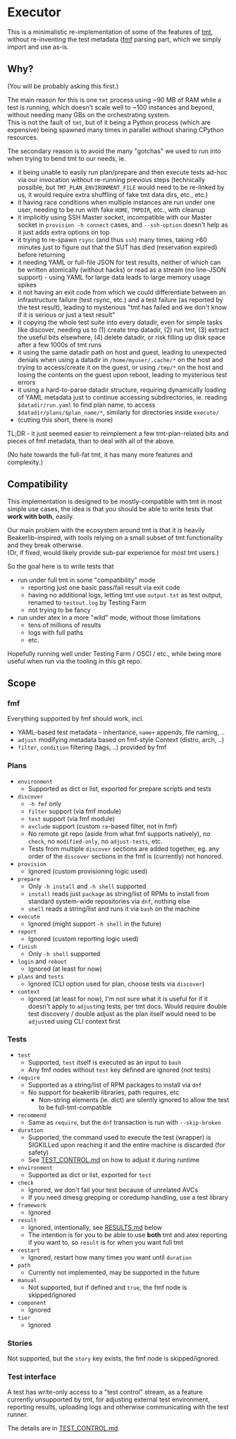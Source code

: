 # Executor

This is a minimalistic re-implementation of some of the features of
[tmt](https://github.com/teemtee/tmt), without re-inventing the test metadata
([fmf](https://github.com/teemtee/fmf/) parsing part, which we simply import
and use as-is.

## Why?

(You will be probably asking this first.)

The main reason for this is one `tmt` process using ~90 MB of RAM while
a test is running, which doesn't scale well to ~100 instances and beyond,
without needing many GBs on the orchestrating system.  
This is not the fault of `tmt`, but of it being a Python process (which are
expensive) being spawned many times in parallel without sharing CPython
resources.

The secondary reason is to avoid the many "gotchas" we used to run into when
trying to bend tmt to our needs, ie.

- it being unable to easily run plan/prepare and then execute tests ad-hoc
  via our invocation without re-running previous steps (technically possible,
  but `TMT_PLAN_ENVIRONMENT_FILE` would need to be re-linked by us, it would
  require extra shuffling of fake tmt data dirs, etc., etc.)
- it having race conditions when multiple instances are run under one user,
  needing to be run with fake `HOME`, `TMPDIR`, etc., with cleanup
- it implicitly using SSH Master socket, incompatible with our Master socket
  in `provision -h connect` cases, and `--ssh-option` doesn't help as it just
  adds extra options on top
- it trying to re-spawn `rsync` (and thus `ssh`) many times, taking >60 minutes
  just to figure out that the SUT has died (reservation expired) before
  returning
- it needing YAML or full-file JSON for test results, neither of which can
  be written atomically (without hacks) or read as a stream (no line-JSON
  support) - using YAML for large data leads to large memory usage spikes
- it not having an exit code from which we could differentiate between
  an infrastructure failure (test rsync, etc.) and a test failure (as reported
  by the test result), leading to mysterious "tmt has failed and we don't know
  if it is serious or just a test result"
- it copying the whole test suite into every datadir, even for simple tasks
  like discover, needing us to (1) create tmp datadir, (2) run tmt, (3) extract
  the useful bits elsewhere, (4) delete datadir, or risk filling up disk space
  after a few 1000s of tmt runs
- it using the same datadir path on host and guest, leading to unexpected
  denials when using a datadir in `/home/myuser/.cache/*` on the host and
  trying to access/create it on the guest, or using `/tmp/*` on the host
  and losing the contents on the guest upon reboot, leading to mysterious
  test errors
- it using a hard-to-parse datadir structure, requiring dynamically loading
  of YAML metadata just to continue accessing subdirectories, ie. reading
  `$datadir/run.yaml` to find plan name, to access
  `$datadir/plans/$plan_name/*`, similarly for directories inside `execute/`
- (cutting this short, there is more)

TL;DR - it just seemed easier to reimplement a few tmt-plan-related bits and
pieces of fmf metadata, than to deal with all of the above.

(No hate towards the full-fat tmt, it has many more features and complexity.)

## Compatibility

This implementation is designed to be mostly-compatible with tmt in most simple
use cases, the idea is that you should be able to write tests that **work with
both**, easily.

Our main problem with the ecosystem around tmt is that it is heavily
Beakerlib-inspired, with tools relying on a small subset of tmt functionality
and they break otherwise.  
(Or, if fixed, would likely provide sub-par experience for most tmt users.)

So the goal here is to write tests that

- run under full tmt in some "compatibility" mode
  - reporting just one basic pass/fail result via exit code
  - having no additional logs, letting tmt use `output.txt` as test output,
    renamed to `testout.log` by Testing Farm
  - not trying to be fancy
- run under atex in a more "wild" mode, without those limitations
  - tens of millions of results
  - logs with full paths
  - etc.

Hopefully running well under Testing Farm / OSCI / etc., while being more
useful when run via the tooling in this git repo.

## Scope

### fmf

Everything supported by fmf should work, incl.

- YAML-based test metadata - inheritance, `name+` appends, file naming, ..
- `adjust` modifying metadata based on fmf-style Context (distro, arch, ..)
- `filter`, `condition` filtering (tags, ..) provided by fmf

### Plans

- `environment`
  - Supported as dict or list, exported for prepare scripts and tests
- `discover`
  - `-h fmf` only
  - `filter` support (via fmf module)
  - `test` support (via fmf module)
  - `exclude` support (custom `re`-based filter, not in fmf)
  - No remote git repo (aside from what fmf supports natively), no `check`,
    no `modified-only`, no `adjust-tests`, etc.
  - Tests from multiple `discover` sections are added together, eg. any order
    of the `discover` sections in the fmf is (currently) not honored.
- `provision`
  - Ignored (custom provisioning logic used)
- `prepare`
  - Only `-h install` and `-h shell` supported
  - `install` reads just `package` as string/list of RPMs to install from
    standard system-wide repositories via `dnf`, nothing else
  - `shell` reads a string/list and runs it via `bash` on the machine
- `execute`
  - Ignored (might support `-h shell` in the future)
- `report`
  - Ignored (custom reporting logic used)
- `finish`
  - Only `-h shell` supported
- `login` and `reboot`
  - Ignored (at least for now)
- `plans` and `tests`
  - Ignored (CLI option used for plan, choose tests via `discover`)
- `context`
  - Ignored (at least for now), I'm not sure what it is useful for if it doesn't
    apply to `adjust`ing tests, per tmt docs. Would require double test
    discovery / double adjust as the plan itself would need to be `adjust`ed
    using CLI context first

### Tests

- `test`
  - Supported, `test` itself is executed as an input to `bash`
  - Any fmf nodes without `test` key defined are ignored (not tests)
- `require`
  - Supported as a string/list of RPM packages to install via `dnf`
  - No support for beakerlib libraries, path requires, etc
    - Non-string elements (ie. dict) are silently ignored to allow the test
      to be full-tmt-compatible
- `recommend`
  - Same as `require`, but the `dnf` transaction is run with `--skip-broken`
- `duration`
  - Supported, the command used to execute the test (wrapper) is SIGKILLed
    upon reaching it and the entire machine is discarded (for safety)
  - See [TEST_CONTROL.md](TEST_CONTROL.md) on how to adjust it during runtime
- `environment`
  - Supported as dict or list, exported for `test`
- `check`
  - Ignored, we don't fail your test because of unrelated AVCs
  - If you need dmesg grepping or coredump handling, use a test library
- `framework`
  - Ignored
- `result`
  - Ignored, intentionally, see [RESULTS.md](RESULTS.md) below
  - The intention is for you to be able to use **both** tmt and atex
    reporting if you want to, so `result` is for when you want full tmt
- `restart`
  - Ignored, restart how many times you want until `duration`
- `path`
  - Currently not implemented, may be supported in the future
- `manual`
  - Not supported, but if defined and `true`, the fmf node is skipped/ignored
- `component`
  - Ignored
- `tier`
  - Ignored

### Stories

Not supported, but the `story` key exists, the fmf node is skipped/ignored.

### Test interface

A test has write-only access to a "test control" stream, as a feature currently
unsupported by tmt, for adjusting external test environment, reporting results,
uploading logs and otherwise communicating with the test runner.

The details are in [TEST_CONTROL.md](TEST_CONTROL.md).
